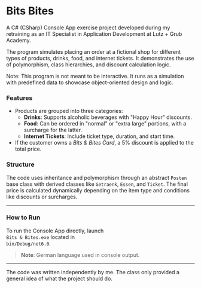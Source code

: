 # Bits Bites

A C# (CSharp) Console App exercise project developed during my retraining as an IT Specialist in Application Development at Lutz + Grub Academy.

The program simulates placing an order at a fictional shop for different types of products, drinks, food, and internet tickets. It demonstrates the use of polymorphism, class hierarchies, and discount calculation logic.

Note: This program is not meant to be interactive. It runs as a simulation with predefined data to showcase object-oriented design and logic.

### Features

- Products are grouped into three categories:
  - **Drinks**: Supports alcoholic beverages with "Happy Hour" discounts.
  - **Food**: Can be ordered in "normal" or "extra large" portions, with a surcharge for the latter.
  - **Internet Tickets**: Include ticket type, duration, and start time.
- If the customer owns a *Bits & Bites Card*, a 5% discount is applied to the total price.

### Structure

The code uses inheritance and polymorphism through an abstract `Posten` base class with derived classes like `Getraenk`, `Essen`, and `Ticket`. The final price is calculated dynamically depending on the item type and conditions like discounts or surcharges.

---

### How to Run

To run the Console App directly, launch  
`Bits & Bites.exe` located in  
`bin/Debug/net6.0`.

> **Note**: German language used in console output.

---

The code was written independently by me. The class only provided a general idea of what the project should do. 
